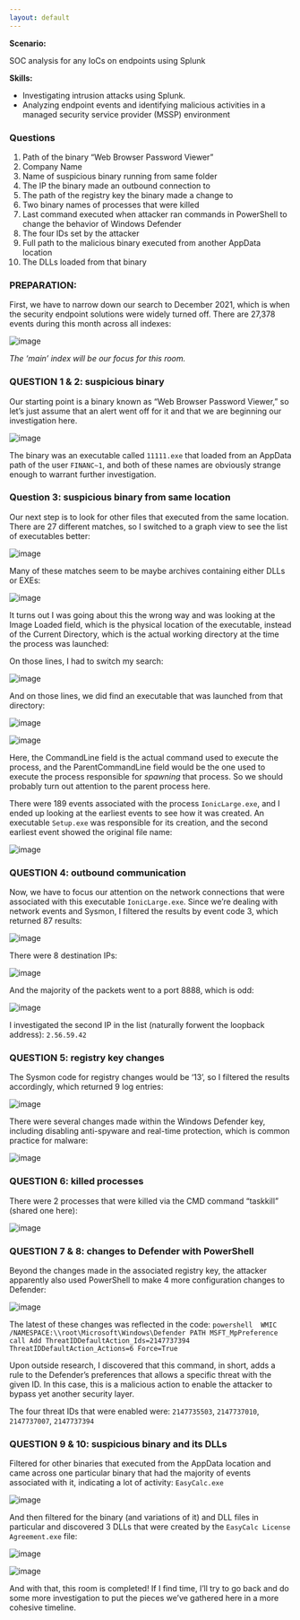 ```yaml
---
layout: default
---
```


**Scenario:**

SOC analysis for any IoCs on endpoints using Splunk

**Skills:**

- Investigating intrusion attacks using Splunk.
- Analyzing endpoint events and identifying malicious activities in a managed security service provider (MSSP) environment

### Questions

1. Path of the binary “Web Browser Password Viewer”
2. Company Name
3. Name of suspicious binary running from same folder
4. The IP the binary made an outbound connection to
5. The path of the registry key the binary made a change to
6. Two binary names of processes that were killed
7. Last command executed when attacker ran commands in PowerShell to change the behavior of Windows Defender
8. The four IDs set by the attacker
9. Full path to the malicious binary executed from another AppData location
10. The DLLs loaded from that binary

### PREPARATION:

First, we have to narrow down our search to December 2021, which is when the security endpoint solutions were widely turned off. There are 27,378 events during this month across all indexes:

![image](https://github.com/user-attachments/assets/41b93449-ed68-4b5d-af5a-12f01488fb37)

*The ‘main’ index will be our focus for this room.*

### QUESTION 1 & 2: suspicious binary

Our starting point is a binary known as “Web Browser Password Viewer,” so let’s just assume that an alert went off for it and that we are beginning our investigation here.

![image](https://github.com/user-attachments/assets/e4516a7a-5ddd-43c8-8f6e-19157a48cc88)

The binary was an executable called `11111.exe` that loaded from an AppData path of the user `FINANC~1`, and both of these names are obviously strange enough to warrant further investigation.

### Question 3: suspicious binary from same location

Our next step is to look for other files that executed from the same location. There are 27 different matches, so I switched to a graph view to see the list of executables better:

![image](https://github.com/user-attachments/assets/37d1f1dc-074e-4d49-a268-1322e561b8b3)

Many of these matches seem to be maybe archives containing either DLLs or EXEs:

![image](https://github.com/user-attachments/assets/ecc21e4c-22d9-4da2-a5c2-002c998ce0da)

It turns out I was going about this the wrong way and was looking at the Image Loaded field, which is the physical location of the executable, instead of the Current Directory, which is the actual working directory at the time the process was launched:

On those lines, I had to switch my search:

![image](https://github.com/user-attachments/assets/3da166d7-8c3f-49f2-a3c3-9a79fc6e39e2)

And on those lines, we did find an executable that was launched from that directory:

![image](https://github.com/user-attachments/assets/7db3333e-2939-4603-865e-82d82d5d2d69)

![image](https://github.com/user-attachments/assets/fb4a0877-c16f-4aaa-a102-82d927dd68e7)

Here, the CommandLine field is the actual command used to execute the process, and the ParentCommandLine field would be the one used to execute the process responsible for *spawning* that process. So we should probably turn out attention to the parent process here.

There were 189 events associated with the process `IonicLarge.exe`, and I ended up looking at the earliest events to see how it was created. An executable `Setup.exe` was responsible for its creation, and the second earliest event showed the original file name:

![image](https://github.com/user-attachments/assets/3c321242-a8dc-4fbd-8e8d-89f172ad653e)

### **QUESTION 4: outbound communication**

Now, we have to focus our attention on the network connections that were associated with this executable `IonicLarge.exe`. Since we’re dealing with network events and Sysmon, I filtered the results by event code 3, which returned 87 results:

![image](https://github.com/user-attachments/assets/0db1496d-4744-4985-984b-4aeb9e464af6)

There were 8 destination IPs:

![image](https://github.com/user-attachments/assets/1dfd1c31-6c68-43ef-94f8-495d858d1fe7)

And the majority of the packets went to a port 8888, which is odd:

![image](https://github.com/user-attachments/assets/03872005-773d-4607-9281-038232ec6a4b)

I investigated the second IP in the list (naturally forwent the loopback address): `2.56.59.42`

### QUESTION 5: registry key changes

The Sysmon code for registry changes would be ‘13’, so I filtered the results accordingly, which returned 9 log entries:

![image](https://github.com/user-attachments/assets/de83e92a-5346-41f1-8eaf-073f432722cf)

There were several changes made within the Windows Defender key, including disabling anti-spyware and real-time protection, which is common practice for malware:

![image](https://github.com/user-attachments/assets/4b145437-f8f8-4447-9374-32fc8e52b3e0)

### QUESTION 6: killed processes

There were 2 processes that were killed via the CMD command “taskkill” (shared one here):

![image](https://github.com/user-attachments/assets/922a6c18-2dd3-46e8-8692-59905733d837)

### QUESTION 7 & 8: changes to Defender with PowerShell

Beyond the changes made in the associated registry key, the attacker apparently also used PowerShell to make 4 more configuration changes to Defender:

![image](https://github.com/user-attachments/assets/7f2465c4-9881-4929-8fd4-ecd7c9e52618)

The latest of these changes was reflected in the code: `powershell  WMIC /NAMESPACE:\\root\Microsoft\Windows\Defender PATH MSFT_MpPreference call Add ThreatIDDefaultAction_Ids=2147737394 ThreatIDDefaultAction_Actions=6 Force=True`

Upon outside research, I discovered that this command, in short, adds a rule to the Defender’s preferences that allows a specific threat with the given ID. In this case, this is a malicious action to enable the attacker to bypass yet another security layer.

The four threat IDs that were enabled were: `2147735503`, `2147737010`, `2147737007`, `2147737394`

### QUESTION 9 & 10: suspicious binary and its DLLs

Filtered for other binaries that executed from the AppData location and came across one particular binary that had the majority of events associated with it, indicating a lot of activity: `EasyCalc.exe`

![image](https://github.com/user-attachments/assets/52685f34-8566-4cf6-8c3e-3b109386e007)

And then filtered for the binary (and variations of it) and DLL files in particular and discovered 3 DLLs that were created by the `EasyCalc License Agreement.exe` file:

![image](https://github.com/user-attachments/assets/196ab7f8-c0c1-46ad-a9c4-878f425c4ce1)

![image](https://github.com/user-attachments/assets/6d0a6105-2857-4ffb-b768-c7e3afdfcc1c)

And with that, this room is completed! If I find time, I’ll try to go back and do some more investigation to put the pieces we’ve gathered here in a more cohesive timeline.
